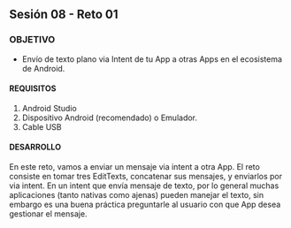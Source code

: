 ## Sesión 08 - Reto 01

### OBJETIVO 
 - Envío de texto plano via Intent de tu App a otras Apps en el ecosistema de Android.

#### REQUISITOS 
1. Android Studio
2. Dispositivo Android (recomendado) o Emulador.
3. Cable USB

#### DESARROLLO
En este reto, vamos a enviar un mensaje via intent a otra App. El reto consiste en tomar tres EditTexts, concatenar sus mensajes, y enviarlos por via intent. En un intent que envía mensaje de texto, por lo general muchas aplicaciones (tanto nativas como ajenas) pueden manejar el texto, sin embargo es una buena práctica preguntarle al usuario con que App desea gestionar el mensaje. 
